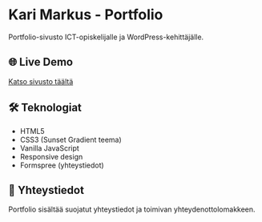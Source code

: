 # Kari Markus - Portfolio

Portfolio-sivusto ICT-opiskelijalle ja WordPress-kehittäjälle.

## 🌐 Live Demo
[Katso sivusto täältä](https://markar07.github.io/portfolio/)

## 🛠️ Teknologiat
- HTML5
- CSS3 (Sunset Gradient teema)
- Vanilla JavaScript
- Responsive design
- Formspree (yhteystiedot)

## 📧 Yhteystiedot
Portfolio sisältää suojatut yhteystiedot ja toimivan yhteydenottolomakkeen.
